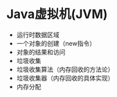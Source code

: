 # Java虚拟机(JVM)

- 运行时数据区域
- 一个对象的创建（new指令）
- 对象的结果和访问
- 垃圾收集
- 垃圾收集算法（内存回收的方法论）
- 垃圾收集器（内存回收的具体实现）
- 内存分配